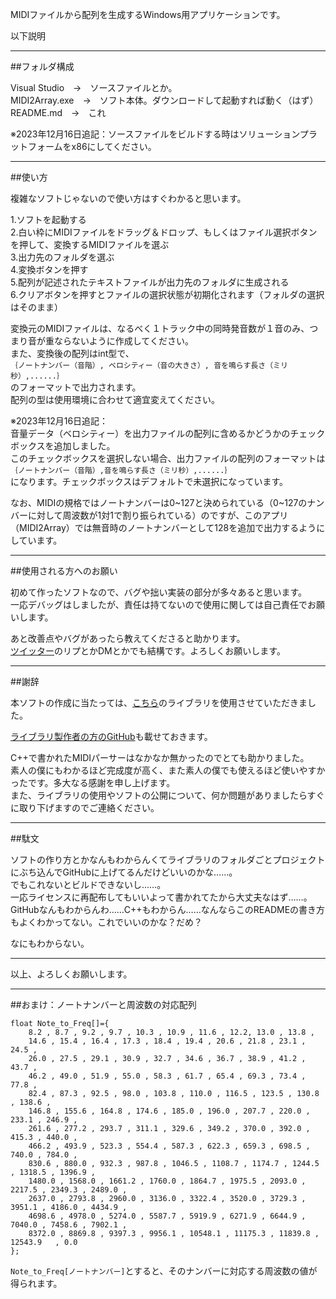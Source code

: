 MIDIファイルから配列を生成するWindows用アプリケーションです。

以下説明  

------------------------------------------------------------------------------------------------------------

##フォルダ構成

Visual Studio　->　ソースファイルとか。  
MIDI2Array.exe　->　ソフト本体。ダウンロードして起動すれば動く（はず）  
README.md　->　これ

※2023年12月16日追記：ソースファイルをビルドする時はソリューションプラットフォームをx86にしてください。  

------------------------------------------------------------------------------------------------------------

##使い方

複雑なソフトじゃないので使い方はすぐわかると思います。

1.ソフトを起動する  
2.白い枠にMIDIファイルをドラッグ＆ドロップ、もしくはファイル選択ボタンを押して、変換するMIDIファイルを選ぶ  
3.出力先のフォルダを選ぶ  
4.変換ボタンを押す  
5.配列が記述されたテキストファイルが出力先のフォルダに生成される  
6.クリアボタンを押すとファイルの選択状態が初期化されます（フォルダの選択はそのまま）  

変換元のMIDIファイルは、なるべく１トラック中の同時発音数が１音のみ、つまり音が重ならないように作成してください。  
また、変換後の配列はint型で、  
`｛ノートナンバー（音階）, ベロシティー（音の大きさ）, 音を鳴らす長さ（ミリ秒）,......｝`  
のフォーマットで出力されます。  
配列の型は使用環境に合わせて適宜変えてください。

※2023年12月16日追記：  
音量データ（ベロシティー）を出力ファイルの配列に含めるかどうかのチェックボックスを追加しました。  
このチェックボックスを選択しない場合、出力ファイルの配列のフォーマットは  
`｛ノートナンバー（音階）,音を鳴らす長さ（ミリ秒）,......｝`  
になります。チェックボックスはデフォルトで未選択になっています。

なお、MIDIの規格ではノートナンバーは0\~127と決められている（0\~127のナンバーに対して周波数が1対1で割り振られている）のですが、このアプリ（MIDI2Array）では無音時のノートナンバーとして128を追加で出力するようにしています。  

------------------------------------------------------------------------------------------------------------

##使用される方へのお願い

初めて作ったソフトなので、バグや拙い実装の部分が多々あると思います。  
一応デバッグはしましたが、責任は持てないので使用に関しては自己責任でお願いします。

あと改善点やバグがあったら教えてくださると助かります。  
[ツイッター](https://twitter.com/kukiwakame107)のリプとかDMとかでも結構です。よろしくお願いします。

------------------------------------------------------------------------------------------------------------

##謝辞

本ソフトの作成に当たっては、[こちら](https://midifile.sapp.org/)のライブラリを使用させていただきました。

[ライブラリ製作者の方のGitHub](https://github.com/craigsapp)も載せておきます。

C++で書かれたMIDIパーサーはなかなか無かったのでとても助かりました。  
素人の僕にもわかるほど完成度が高く、また素人の僕でも使えるほど使いやすかったです。多大なる感謝を申し上げます。  
また、ライブラリの使用やソフトの公開について、何か問題がありましたらすぐに取り下げますのでご連絡ください。

------------------------------------------------------------------------------------------------------------

##駄文

ソフトの作り方とかなんもわからんくてライブラリのフォルダごとプロジェクトにぶち込んでGitHubに上げてるんだけどいいのかな……。  
でもこれないとビルドできないし……。  
一応ライセンスに再配布してもいいよって書かれてたから大丈夫なはず……。  
GitHubなんもわからんわ……C++もわからん……なんならこのREADMEの書き方もよくわかってない。これでいいのかな？だめ？

なにもわからない。

------------------------------------------------------------------------------------------------------------

以上、よろしくお願いします。

------------------------------------------------------------------------------------------------------------

##おまけ：ノートナンバーと周波数の対応配列
```
float Note_to_Freq[]={  
    8.2 , 8.7 , 9.2 , 9.7 , 10.3 , 10.9 , 11.6 , 12.2, 13.0 , 13.8 ,  
    14.6 , 15.4 , 16.4 , 17.3 , 18.4 , 19.4 , 20.6 , 21.8 , 23.1 , 24.5 ,  
    26.0 , 27.5 , 29.1 , 30.9 , 32.7 , 34.6 , 36.7 , 38.9 , 41.2 , 43.7 ,  
    46.2 , 49.0 , 51.9 , 55.0 , 58.3 , 61.7 , 65.4 , 69.3 , 73.4 , 77.8 ,  
    82.4 , 87.3 , 92.5 , 98.0 , 103.8 , 110.0 , 116.5 , 123.5 , 130.8 , 138.6 ,  
    146.8 , 155.6 , 164.8 , 174.6 , 185.0 , 196.0 , 207.7 , 220.0 , 233.1 , 246.9 ,  
    261.6 , 277.2 , 293.7 , 311.1 , 329.6 , 349.2 , 370.0 , 392.0 , 415.3 , 440.0 ,  
    466.2 , 493.9 , 523.3 , 554.4 , 587.3 , 622.3 , 659.3 , 698.5 , 740.0 , 784.0 ,  
    830.6 , 880.0 , 932.3 , 987.8 , 1046.5 , 1108.7 , 1174.7 , 1244.5 , 1318.5 , 1396.9 ,  
    1480.0 , 1568.0 , 1661.2 , 1760.0 , 1864.7 , 1975.5 , 2093.0 , 2217.5 , 2349.3 , 2489.0 ,  
    2637.0 , 2793.8 , 2960.0 , 3136.0 , 3322.4 , 3520.0 , 3729.3 , 3951.1 , 4186.0 , 4434.9 ,  
    4698.6 , 4978.0 , 5274.0 , 5587.7 , 5919.9 , 6271.9 , 6644.9 , 7040.0 , 7458.6 , 7902.1 ,  
    8372.0 , 8869.8 , 9397.3 , 9956.1 , 10548.1 , 11175.3 , 11839.8 , 12543.9	, 0.0  
};
```

`Note_to_Freq[ノートナンバー]`とすると、そのナンバーに対応する周波数の値が得られます。